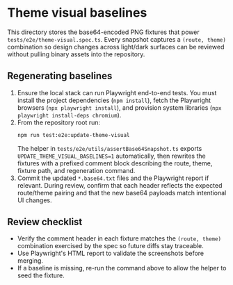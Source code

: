 # Theme visual baselines

This directory stores the base64-encoded PNG fixtures that power `tests/e2e/theme-visual.spec.ts`.
Every snapshot captures a `(route, theme)` combination so design changes across light/dark surfaces
can be reviewed without pulling binary assets into the repository.

## Regenerating baselines

1. Ensure the local stack can run Playwright end-to-end tests. You must install the project
   dependencies (`npm install`), fetch the Playwright browsers (`npx playwright install`), and
   provision system libraries (`npx playwright install-deps chromium`).
2. From the repository root run:
   ```bash
   npm run test:e2e:update-theme-visual
   ```
   The helper in `tests/e2e/utils/assertBase64Snapshot.ts` exports
   `UPDATE_THEME_VISUAL_BASELINES=1` automatically, then rewrites the fixtures with a prefixed
   comment block describing the route, theme, fixture path, and regeneration command.
3. Commit the updated `*.base64.txt` files and the Playwright report if relevant. During review,
   confirm that each header reflects the expected route/theme pairing and that the new base64 payloads
   match intentional UI changes.

## Review checklist

- Verify the comment header in each fixture matches the `(route, theme)` combination exercised by the
  spec so future diffs stay traceable.
- Use Playwright's HTML report to validate the screenshots before merging.
- If a baseline is missing, re-run the command above to allow the helper to seed the fixture.
